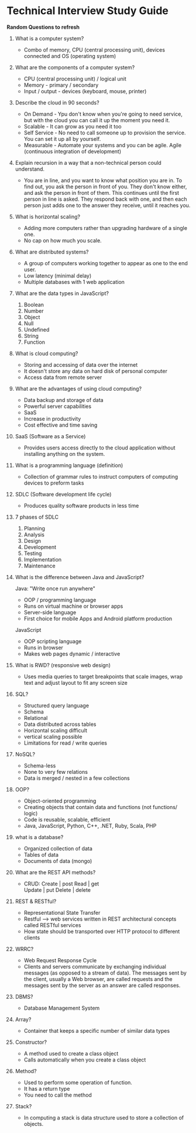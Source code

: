 # Technical Interview Study Guide

**Random Questions to refresh**

1. What is a computer system?

   - Combo of memory, CPU (central processing unit), devices connected and OS (operating system)

2. What are the components of a computer system?

   - CPU (central processing unit) / logical unit
   - Memory - primary / secondary
   - Input / output - devices (keyboard, mouse, printer)

3. Describe the cloud in 90 seconds?

   - On Demand - Ypu don't know when you're going to need service, but with the cloud you can call it up the moment you need it.
   - Scalable - It can grow as you need it too
   - Self Service - No need to call someone up to provision the service. You can set it up all by yourself.
   - Measurable - Automate your systems and you can be agile. Agile (continuous integration of development)

4. Explain recursion in a way that a non-technical person could understand.

   - You are in line, and you want to know what position you are in. To find out, you ask the person in front of you. They don't know either, and ask the person in front of them. This continues until the first person in line is asked. They respond back with one, and then each person just adds one to the answer they receive, until it reaches you.

5. What is horizontal scaling?

   - Adding more computers rather than upgrading hardware of a single one.
   - No cap on how much you scale.

6. What are distributed systems?

   - A group of computers working together to appear as one to the end user.
   - Low latency (minimal delay)
   - Multiple databases with 1 web application

7. What are the data types in JavaScript?

   1. Boolean
   2. Number
   3. Object
   4. Null
   5. Undefined
   6. String
   7. Function

8. What is cloud computing?

   - Storing and accessing of data over the internet
   - It doesn't store any data on hard disk of personal computer
   - Access data from remote server

9. What are the advantages of using cloud computing?

   - Data backup and storage of data
   - Powerful server capabilities
   - SaaS
   - Increase in productivity
   - Cost effective and time saving

10. SaaS (Software as a Service)

    - Provides users access directly to the cloud application without installing anything on the system.

11. What is a programming language (definition)

    - Collection of grammar rules to instruct computers of computing devices to preform tasks

12. SDLC (Software development life cycle)

    - Produces quality software products in less time

13. 7 phases of SDLC

    1. Planning
    2. Analysis
    3. Design
    4. Development
    5. Testing
    6. Implementation
    7. Maintenance

14. What is the difference between Java and JavaScript?

    Java: "Write once run anywhere"

    - OOP / programming language
    - Runs on virtual machine or browser apps
    - Server-side language
    - First choice for mobile Apps and Android platform production

    JavaScript

    - OOP scripting language
    - Runs in browser
    - Makes web pages dynamic / interactive

15. What is RWD? (responsive web design)

    - Uses media queries to target breakpoints that scale images, wrap text and adjust layout to fit any screen size

16. SQL?

    - Structured query language
    - Schema
    - Relational
    - Data distributed across tables
    - Horizontal scaling difficult
    - vertical scaling possible
    - Limitations for read / write queries

17. NoSQL?

    - Schema-less
    - None to very few relations
    - Data is merged / nested in a few collections

18. OOP?

    - Object-oriented programming
    - Creating objects that contain data and functions (not functions/ logic)
    - Code is reusable, scalable, efficient
    - Java, JavaScript, Python, C++, .NET, Ruby, Scala, PHP

19. what is a database?

    - Organized collection of data
    - Tables of data
    - Documents of data (mongo)

20. What are the REST API methods?

    - CRUD:
      Create | post
      Read | get  
      Update | put
      Delete | delete

21. REST & RESTful?

    - Representational State Transfer
    - Restful --> web services written in REST architectural concepts called RESTful services
    - How state should be transported over HTTP protocol to different clients

22. WRRC?

    - Web Request Response Cycle
    - Clients and servers communicate by exchanging individual messages (as opposed to a stream of data). The messages sent by the client, usually a Web browser, are called requests and the messages sent by the server as an answer are called responses.

23. DBMS?

    - Database Management System

24. Array?

    - Container that keeps a specific number of similar data types

25. Constructor?

    - A method used to create a class object
    - Calls automatically when you create a class object

26. Method?

    - Used to perform some operation of function.
    - It has a return type
    - You need to call the method

27. Stack?

    - In computing a stack is data structure used to store a collection of objects.
